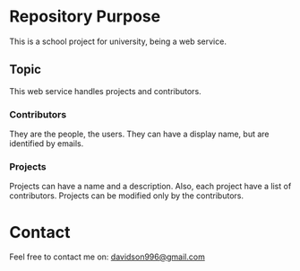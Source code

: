 # Repository Purpose
This is a school project for university, being a web service.
## Topic
This web service handles projects and contributors.
### Contributors
They are the people, the users. They can have a display name, but are identified by emails.
### Projects
Projects can have a name and a description. Also, each project have a list of contributors. Projects can be modified only by the contributors.

# Contact
Feel free to contact me on: davidson996@gmail.com
